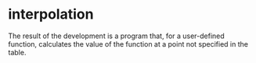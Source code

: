 # interpolation
The result of the development is a program that, for a user-defined function, calculates the value of the function at a point not specified in the table.
